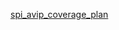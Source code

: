 [spi_avip_coverage_plan](https://docs.google.com/spreadsheets/d/e/2PACX-1vRblctBMFlG15kCgTbiNuKQ1Cyd3AdJ2_2v8eoMxQ715MNMiu0vV_yZiJfh_f13zMqC2nxBuLLQNTcZ/pubhtml)
